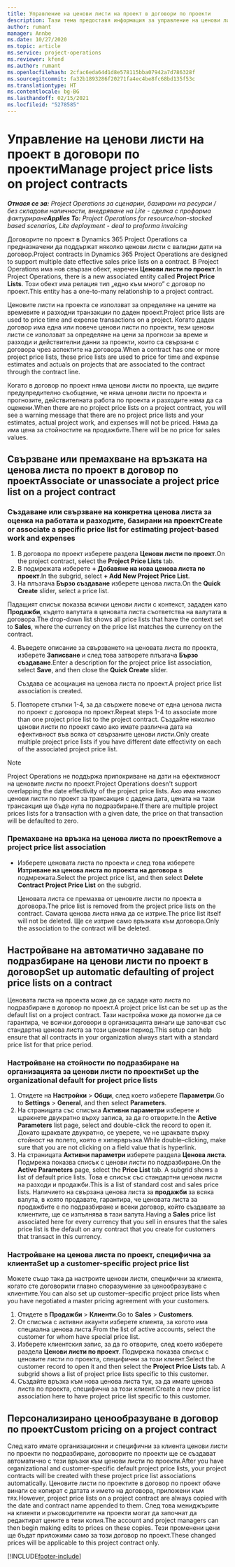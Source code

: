 ```yaml
---
title: Управление на ценови листи на проект в договори по проекти
description: Тази тема предоставя информация за управление на ценови листи на проект в договори по проект.
author: rumant
manager: Annbe
ms.date: 10/27/2020
ms.topic: article
ms.service: project-operations
ms.reviewer: kfend
ms.author: rumant
ms.openlocfilehash: 2cfac6eda64d1d8e578115bba07942a7d786328f
ms.sourcegitcommit: fa32b1893286f20271fa4ec4be8fc68bd135f53c
ms.translationtype: HT
ms.contentlocale: bg-BG
ms.lasthandoff: 02/15/2021
ms.locfileid: "5278585"
---
```

# <a name="manage-project-price-lists-on-project-contracts"></a><span data-ttu-id="10a9e-103">Управление на ценови листи на проект в договори по проекти</span><span class="sxs-lookup"><span data-stu-id="10a9e-103">Manage project price lists on project contracts</span></span>

<span data-ttu-id="10a9e-104">_**Отнася се за:** Project Operations за сценарии, базирани на ресурси / без складови наличности, внедряване на Lite - сделка с проформа фактуриране_</span><span class="sxs-lookup"><span data-stu-id="10a9e-104">_**Applies To:** Project Operations for resource/non-stocked based scenarios, Lite deployment - deal to proforma invoicing_</span></span>

<span data-ttu-id="10a9e-105">Договорите по проект в Dynamics 365 Project Operations са предназначени да поддържат няколко ценови листи с валидни дати на договор.</span><span class="sxs-lookup"><span data-stu-id="10a9e-105">Project contracts in Dynamics 365 Project Operations are designed to support multiple date effective sales price lists on a contract.</span></span> <span data-ttu-id="10a9e-106">В Project Operations има нов свързан обект, наречен **Ценови листи по проект**.</span><span class="sxs-lookup"><span data-stu-id="10a9e-106">In Project Operations, there is a new associated entity called **Project Price Lists**.</span></span> <span data-ttu-id="10a9e-107">Този обект има релация тип „едно към много” с договор по проект.</span><span class="sxs-lookup"><span data-stu-id="10a9e-107">This entity has a one-to-many relationship to a project contract.</span></span>

<span data-ttu-id="10a9e-108">Ценовите листи на проекта се използват за определяне на цените на времевите и разходни транзакции по даден проект.</span><span class="sxs-lookup"><span data-stu-id="10a9e-108">Project price lists are used to price time and expense transactions on a project.</span></span> <span data-ttu-id="10a9e-109">Когато даден договор има една или повече ценови листи по проекти, тези ценови листи се използват за определяне на цени за прогнози за време и разходи и действителни данни за проекти, които са свързани с договора чрез аспектите на договора.</span><span class="sxs-lookup"><span data-stu-id="10a9e-109">When a contract has one or more project price lists, these price lists are used to price for time and expense estimates and actuals on projects that are associated to the contract through the contract line.</span></span>

<span data-ttu-id="10a9e-110">Когато в договор по проект няма ценови листи по проекта, ще видите предупредително съобщение, че няма ценови листи по проекта и прогнозите, действителната работа по проекта и разходите няма да са оценени.</span><span class="sxs-lookup"><span data-stu-id="10a9e-110">When there are no project price lists on a project contract, you will see a warning message that there are no project price lists and your estimates, actual project work, and expenses will not be priced.</span></span> <span data-ttu-id="10a9e-111">Няма да има цена за стойностите на продажбите.</span><span class="sxs-lookup"><span data-stu-id="10a9e-111">There will be no price for sales values.</span></span>

## <a name="associate-or-unassociate-a-project-price-list-on-a-project-contract"></a><span data-ttu-id="10a9e-112">Свързване или премахване на връзката на ценова листа по проект в договор по проект</span><span class="sxs-lookup"><span data-stu-id="10a9e-112">Associate or unassociate a project price list on a project contract</span></span>

### <a name="create-or-associate-a-specific-price-list-for-estimating-project-based-work-and-expenses"></a><span data-ttu-id="10a9e-113">Създаване или свързване на конкретна ценова листа за оценка на работата и разходите, базирани на проект</span><span class="sxs-lookup"><span data-stu-id="10a9e-113">Create or associate a specific price list for estimating project-based work and expenses</span></span>

1. <span data-ttu-id="10a9e-114">В договора по проект изберете раздела **Ценови листи по проект**.</span><span class="sxs-lookup"><span data-stu-id="10a9e-114">On the project contract, select the **Project Price Lists** tab.</span></span>
2. <span data-ttu-id="10a9e-115">В подмрежата изберете **+ Добавяне на нова ценова листа по проект**.</span><span class="sxs-lookup"><span data-stu-id="10a9e-115">In the subgrid, select **+ Add New Project Price List**.</span></span>
3. <span data-ttu-id="10a9e-116">На плъзгача **Бързо създаване** изберете ценова листа.</span><span class="sxs-lookup"><span data-stu-id="10a9e-116">On the **Quick Create** slider, select a price list.</span></span> 

  <span data-ttu-id="10a9e-117">Падащият списък показва всички ценови листи с контекст, зададен като **Продажби**, където валутата в ценовата листа съответства на валутата в договора.</span><span class="sxs-lookup"><span data-stu-id="10a9e-117">The drop-down list shows all price lists that have the context set to **Sales**, where the currency on the price list matches the currency on the contract.</span></span>
  
4. <span data-ttu-id="10a9e-118">Въведете описание за свързването на ценовата листа по проекта, изберете **Записване** и след това затворете плъзгача **Бързо създаване**.</span><span class="sxs-lookup"><span data-stu-id="10a9e-118">Enter a description for the project price list association, select **Save**, and then close the **Quick Create** slider.</span></span>

   <span data-ttu-id="10a9e-119">Създава се асоциация на ценова листа по проект.</span><span class="sxs-lookup"><span data-stu-id="10a9e-119">A project price list association is created.</span></span>
   
5. <span data-ttu-id="10a9e-120">Повторете стъпки 1-4, за да свържете повече от една ценова листа по проект с договора по проект.</span><span class="sxs-lookup"><span data-stu-id="10a9e-120">Repeat steps 1-4 to associate more than one project price list to the project contract.</span></span> <span data-ttu-id="10a9e-121">Създайте няколко ценови листи по проект само ако имате различна дата на ефективност във всяка от свързаните ценови листи.</span><span class="sxs-lookup"><span data-stu-id="10a9e-121">Only create multiple project price lists if you have different date effectivity on each of the associated project price list.</span></span>

> [!NOTE]
> <span data-ttu-id="10a9e-122">Project Operations не поддържа припокриване на дати на ефективност на ценовите листи по проект.</span><span class="sxs-lookup"><span data-stu-id="10a9e-122">Project Operations doesn't support overlapping the date effectivity of the project price lists.</span></span> <span data-ttu-id="10a9e-123">Ако има няколко ценови листи по проект за трансакция с дадена дата, цената на тази трансакция ще бъде нула по подразбиране.</span><span class="sxs-lookup"><span data-stu-id="10a9e-123">If there are multiple project prices lists for a transaction with a given date, the price on that transaction will be defaulted to zero.</span></span>

### <a name="remove-a-project-price-list-association"></a><span data-ttu-id="10a9e-124">Премахване на връзка на ценова листа по проект</span><span class="sxs-lookup"><span data-stu-id="10a9e-124">Remove a project price list association</span></span>

- <span data-ttu-id="10a9e-125">Изберете ценовата листа по проекта и след това изберете **Изтриване на ценова листа по проекта на договора** в подмрежата.</span><span class="sxs-lookup"><span data-stu-id="10a9e-125">Select the project price list, and then select **Delete Contract Project Price List** on the subgrid.</span></span> 

  <span data-ttu-id="10a9e-126">Ценовата листа се премахва от ценовите листи по проекта в договора.</span><span class="sxs-lookup"><span data-stu-id="10a9e-126">The price list is removed from the project price lists on the contract.</span></span> <span data-ttu-id="10a9e-127">Самата ценова листа няма да се изтрие.</span><span class="sxs-lookup"><span data-stu-id="10a9e-127">The price list itself will not be deleted.</span></span> <span data-ttu-id="10a9e-128">Ще се изтрие само връзката към договора.</span><span class="sxs-lookup"><span data-stu-id="10a9e-128">Only the association to the contract will be deleted.</span></span>

## <a name="set-up-automatic-defaulting-of-project-price-lists-on-a-contract"></a><span data-ttu-id="10a9e-129">Настройване на автоматично задаване по подразбиране на ценови листи по проект в договор</span><span class="sxs-lookup"><span data-stu-id="10a9e-129">Set up automatic defaulting of project price lists on a contract</span></span>

<span data-ttu-id="10a9e-130">Ценовата листа на проекта може да се зададе като листа по подразбиране в договор по проект.</span><span class="sxs-lookup"><span data-stu-id="10a9e-130">A project price list can be set up as the default list on a project contract.</span></span> <span data-ttu-id="10a9e-131">Тази настройка може да помогне да се гарантира, че всички договори в организацията винаги ще започват със стандартна ценова листа за този ценови период.</span><span class="sxs-lookup"><span data-stu-id="10a9e-131">This setup can help ensure that all contracts in your organization always start with a standard price list for that price period.</span></span>

### <a name="set-up-the-organizational-default-for-project-price-lists"></a><span data-ttu-id="10a9e-132">Настройване на стойности по подразбиране на организацията за ценови листи по проекти</span><span class="sxs-lookup"><span data-stu-id="10a9e-132">Set up the organizational default for project price lists</span></span>

1. <span data-ttu-id="10a9e-133">Отидете на **Настройки** > **Общи**, след което изберете **Параметри**.</span><span class="sxs-lookup"><span data-stu-id="10a9e-133">Go to **Settings** > **General**, and then select **Parameters**.</span></span>
2. <span data-ttu-id="10a9e-134">На страницата със списъка **Активни параметри** изберете и щракнете двукратно върху записа, за да го отворите.</span><span class="sxs-lookup"><span data-stu-id="10a9e-134">In the **Active Parameters** list page, select and double-click the record to open it.</span></span> <span data-ttu-id="10a9e-135">Докато щраквате двукратно, се уверете, че не щраквате върху стойност на полето, която е хипервръзка.</span><span class="sxs-lookup"><span data-stu-id="10a9e-135">While double–clicking, make sure that you are not clicking on a field value that is hyperlink.</span></span> 
3. <span data-ttu-id="10a9e-136">На страницата **Активни параметри** изберете раздела **Ценова листа**. Подмрежа показва списък с ценови листи по подразбиране.</span><span class="sxs-lookup"><span data-stu-id="10a9e-136">On the **Active Parameters** page, select the **Price List** tab. A subgrid shows a list of default price lists.</span></span> <span data-ttu-id="10a9e-137">Това е списък със стандартни ценови листи на разходи и продажби.</span><span class="sxs-lookup"><span data-stu-id="10a9e-137">This is a list of standard cost and sales price lists.</span></span> <span data-ttu-id="10a9e-138">Наличието на свързана ценова листа за **продажби** за всяка валута, в която продавате, гарантира, че ценовата листа за продажбите е по подразбиране и всеки договор, който създавате за клиентите, ще се изпълнява в тази валута.</span><span class="sxs-lookup"><span data-stu-id="10a9e-138">Having a **Sales** price list associated here for every currency that you sell in ensures that the sales price list is the default on any contract that you create for customers that transact in this currency.</span></span>

### <a name="set-up-a-customer-specific-project-price-list"></a><span data-ttu-id="10a9e-139">Настройване на ценова листа по проект, специфична за клиента</span><span class="sxs-lookup"><span data-stu-id="10a9e-139">Set up a customer-specific project price list</span></span>

<span data-ttu-id="10a9e-140">Можете също така да настроите ценови листи, специфични за клиента, когато сте договорили главно споразумение за ценообразуване с клиентите.</span><span class="sxs-lookup"><span data-stu-id="10a9e-140">You can also set up customer–specific project price lists when you have negotiated a master pricing agreement with your customers.</span></span>

1. <span data-ttu-id="10a9e-141">Отидете в **Продажби** > **Клиенти**.</span><span class="sxs-lookup"><span data-stu-id="10a9e-141">Go to **Sales** > **Customers**.</span></span>
2. <span data-ttu-id="10a9e-142">От списъка с активни акаунти изберете клиента, за когото има специална ценова листа.</span><span class="sxs-lookup"><span data-stu-id="10a9e-142">From the list of active accounts, select the customer for whom have special price list.</span></span>
3. <span data-ttu-id="10a9e-143">Изберете клиентския запис, за да го отворите, след което изберете раздела **Ценови листи по проект**. Подмрежа показва списък с ценовите листи по проекта, специфични за този клиент.</span><span class="sxs-lookup"><span data-stu-id="10a9e-143">Select the customer record to open it and then select the **Project Price Lists** tab. A subgrid shows a list of project price lists specific to this customer.</span></span> 
4. <span data-ttu-id="10a9e-144">Създайте връзка към нова ценова листа тук, за да имате ценова листа по проекта, специфична за този клиент.</span><span class="sxs-lookup"><span data-stu-id="10a9e-144">Create a new price list association here to have project price list specific to this customer.</span></span>

## <a name="custom-pricing-on-a-project-contract"></a><span data-ttu-id="10a9e-145">Персонализирано ценообразуване в договор по проект</span><span class="sxs-lookup"><span data-stu-id="10a9e-145">Custom pricing on a project contract</span></span>

<span data-ttu-id="10a9e-146">След като имате организационни и специфични за клиента ценови листи по проекти по подразбиране, договорите по проекти ще се създават автоматично с тези връзки към ценови листи по проекти.</span><span class="sxs-lookup"><span data-stu-id="10a9e-146">After you have organizational and customer-specific default project price lists, your project contracts will be created with these project price list associations automatically.</span></span> <span data-ttu-id="10a9e-147">Ценовите листи по проектите в договор по проект обаче винаги се копират с датата и името на договора, приложени към тях.</span><span class="sxs-lookup"><span data-stu-id="10a9e-147">However, project price lists on a project contract are always copied with the date and contract name appended to them.</span></span> <span data-ttu-id="10a9e-148">След това мениджърите на клиенти и ръководителите на проекти могат да започнат да редактират цените в тези копия.</span><span class="sxs-lookup"><span data-stu-id="10a9e-148">The account and project managers can then begin making edits to prices on these copies.</span></span> <span data-ttu-id="10a9e-149">Тези променени цени ще бъдат приложими само за този договор по проект.</span><span class="sxs-lookup"><span data-stu-id="10a9e-149">These changed prices will be applicable to this project contract only.</span></span>


[!INCLUDE[footer-include](../includes/footer-banner.md)]